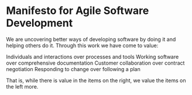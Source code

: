# Manifesto for Agile Software Development

We are uncovering better ways of developing 
software by doing it and helping others do it.
Through this work we have come to value:


Individuals and interactions over processes and tools
Working software over comprehensive documentation
Customer collaboration over contract negotiation
Responding to change over following a plan


That is, while there is value in the items on
the right, we value the items on the left more.
